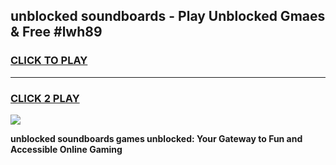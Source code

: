
## unblocked soundboards - Play Unblocked Gmaes & Free #lwh89
<h3>
<a href="https://news.freeplayer.one?title=unblocked_soundboards&ref=24F">CLICK TO PLAY</a></h3>
<hr>

<h3>
<a href="https://news.freeplayer.one?title=unblocked_soundboards&ref=24F">CLICK 2 PLAY</a>
  
</h3>

<a href="https://news.freeplayer.one?title=unblocked_soundboards&ref=24F/"><img src="https://clearcache.store/games.png"></a>


**unblocked soundboards games unblocked: Your Gateway to Fun and Accessible Online Gaming**
